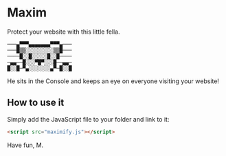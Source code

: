 Maxim
=====

Protect your website with this little fella.

```
───▄▀▀▀▄▄▄▄▄▄▄▀▀▀▄───
───█▒▒░░░░░░░░░▒▒█───
────█░░█░░░░░█░░█────
─▄▄──█░░░▀█▀░░░█──▄▄─
█░░█─▀▄░░░░░░░▄▀─█░░█
```

He sits in the Console and keeps an eye on everyone visiting your website!

How to use it
-------------

Simply add the JavaScript file to your folder and link to it:

```HTML
<script src="maximify.js"></script>
```


Have fun,
M.